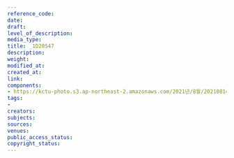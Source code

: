 ```yaml
---
reference_code: 
date: 
draft: 
level_of_description: 
media_type: 
title: _1D20547
description: 
weight: 
modified_at: 
created_at: 
link: 
components:
- https://kctu-photo.s3.ap-northeast-2.amazonaws.com/2021년/8월/20210814_8.15+전국노동자대회/_1D20547.jpg
tags:
- 
creators: 
subjects: 
sources: 
venues: 
public_access_status: 
copyright_status: 
---
```

